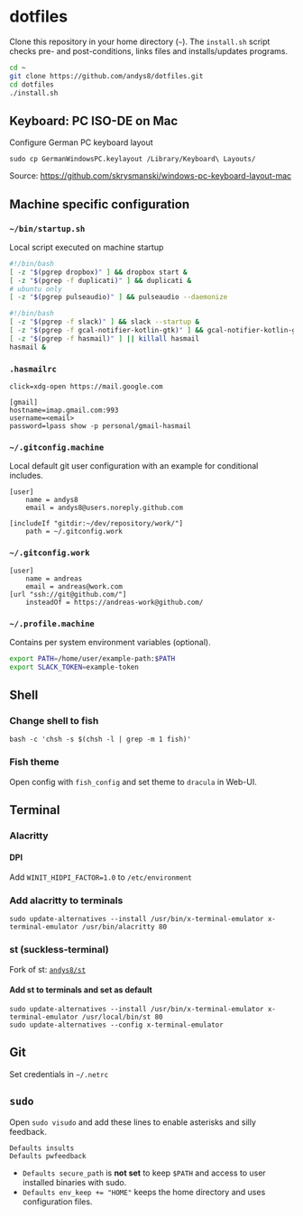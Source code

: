 # dotfiles

Clone this repository in your home directory (`~`). The `install.sh` script checks pre- and post-conditions, links files and installs/updates programs.

```sh
cd ~
git clone https://github.com/andys8/dotfiles.git
cd dotfiles
./install.sh
```

## Keyboard: PC ISO-DE on Mac

Configure German PC keyboard layout

```shell
sudo cp GermanWindowsPC.keylayout /Library/Keyboard\ Layouts/
```

Source: <https://github.com/skrysmanski/windows-pc-keyboard-layout-mac>

## Machine specific configuration

### `~/bin/startup.sh`

Local script executed on machine startup

```bash
#!/bin/bash
[ -z "$(pgrep dropbox)" ] && dropbox start &
[ -z "$(pgrep -f duplicati)" ] && duplicati &
# ubuntu only
[ -z "$(pgrep pulseaudio)" ] && pulseaudio --daemonize
```

```bash
#!/bin/bash
[ -z "$(pgrep -f slack)" ] && slack --startup &
[ -z "$(pgrep -f gcal-notifier-kotlin-gtk)" ] && gcal-notifier-kotlin-gtk &
[ -z "$(pgrep -f hasmail)" ] || killall hasmail
hasmail &
```

### `.hasmailrc`

```text
click=xdg-open https://mail.google.com

[gmail]
hostname=imap.gmail.com:993
username=<email>
password=lpass show -p personal/gmail-hasmail
```

### `~/.gitconfig.machine`

Local default git user configuration with an example for conditional includes.

```text
[user]
    name = andys8
    email = andys8@users.noreply.github.com

[includeIf "gitdir:~/dev/repository/work/"]
    path = ~/.gitconfig.work
```

### `~/.gitconfig.work`

```text
[user]
    name = andreas
    email = andreas@work.com
[url "ssh://git@github.com/"]
    insteadOf = https://andreas-work@github.com/
```

### `~/.profile.machine`

Contains per system environment variables (optional).

```sh
export PATH=/home/user/example-path:$PATH
export SLACK_TOKEN=example-token
```

## Shell

### Change shell to fish

```shell
bash -c 'chsh -s $(chsh -l | grep -m 1 fish)'
```

### Fish theme

Open config with `fish_config` and set theme to `dracula` in Web-UI.

## Terminal

### Alacritty

#### DPI

Add `WINIT_HIDPI_FACTOR=1.0` to `/etc/environment`

### Add alacritty to terminals

```shell
sudo update-alternatives --install /usr/bin/x-terminal-emulator x-terminal-emulator /usr/bin/alacritty 80
```

### st (suckless-terminal)

Fork of st: [`andys8/st`](https://github.com/andys8/st)

#### Add st to terminals and set as default

```shell
sudo update-alternatives --install /usr/bin/x-terminal-emulator x-terminal-emulator /usr/local/bin/st 80
sudo update-alternatives --config x-terminal-emulator
```

## Git

Set credentials in `~/.netrc`

## `sudo`

Open `sudo visudo` and add these lines to enable asterisks and silly feedback.

```text
Defaults insults
Defaults pwfeedback
```

- `Defaults secure_path` is **not set** to keep `$PATH` and access to user installed binaries with sudo.
- `Defaults env_keep += "HOME"` keeps the home directory and uses configuration files.
